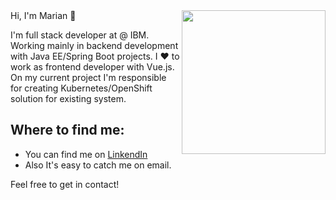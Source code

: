 <img align='right' src="https://media.giphy.com/media/L1R1tvI9svkIWwpVYr/giphy.gif" width="230">
Hi, I'm Marian  👋

I'm full stack developer at @ IBM. Working mainly in backend development with Java EE/Spring Boot projects. I ❤️ to work as frontend developer with Vue.js. On my current project I'm responsible for creating Kubernetes/OpenShift solution for existing system.

## Where to find me:
- You can find me  on <a href="https://www.linkedin.com/in/mari%C3%A1n-ferenc-794b41134/">LinkendIn</a>
- Also It's easy to catch me on email.

Feel free to get in contact!
